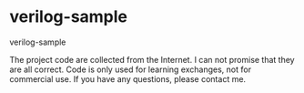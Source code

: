 verilog-sample
==============

verilog-sample

The project code are collected from the Internet.
I can not promise that they are all correct.
Code is only used for learning exchanges, not for commercial use.
If you have any questions, please contact me.
